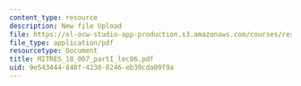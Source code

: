 ```yaml
---
content_type: resource
description: New file Upload
file: https://ol-ocw-studio-app-production.s3.amazonaws.com/courses/res-18-007-calculus-revisited-multivariable-calculus-fall-2011/9e543444840f42308246eb39cda09f9a_MITRES_18_007_partI_lec06.pdf
file_type: application/pdf
resourcetype: Document
title: MITRES_18_007_partI_lec06.pdf
uid: 9e543444-840f-4230-8246-eb39cda09f9a
---
```

